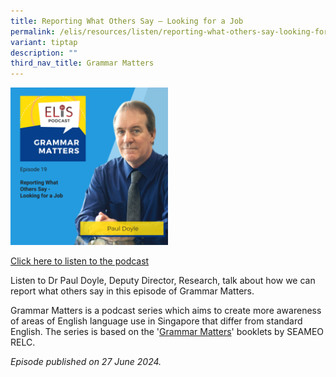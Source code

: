 ```yaml
---
title: Reporting What Others Say – Looking for a Job
permalink: /elis/resources/listen/reporting-what-others-say-looking-for-a-job/
variant: tiptap
description: ""
third_nav_title: Grammar Matters
---
```

<p></p>
<div class="isomer-image-wrapper">
<img style="width: 50%;" height="auto" width="100%" alt="" src="/images/GM19.png">
</div>
<p><a href="https://open.spotify.com/episode/28SgBsJuw95kTE60I2f1iV?si=ed49bf07ed5c4695" rel="noopener noreferrer nofollow" target="_blank">Click here to listen to the podcast</a>
</p>
<p>Listen to Dr Paul Doyle, Deputy Director, Research, talk about how we
can report what others say in this episode of Grammar Matters.</p>
<p>Grammar Matters is a podcast series which aims to create more awareness
of areas of English language use in Singapore that differ from standard
English. The series is based on the '<a href="https://www.relc.org.sg/facilities/resources/publications" rel="noopener noreferrer nofollow" target="_blank">Grammar Matters</a>'
booklets by SEAMEO RELC.</p>
<p><em>Episode published on 27 June 2024.</em>
</p>
<p></p>